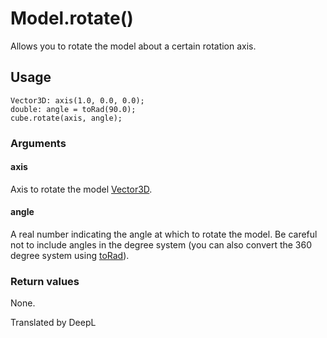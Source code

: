 # Model.rotate()

Allows you to rotate the model about a certain rotation axis.

## Usage

```
Vector3D: axis(1.0, 0.0, 0.0);
double: angle = toRad(90.0);
cube.rotate(axis, angle);
```

### Arguments

#### axis

Axis to rotate the model [Vector3D](/lib/math/vec3).

#### angle

A real number indicating the angle at which to rotate the model. Be careful not to include angles in the degree system (you can also convert the 360 degree system using [toRad](/lib/math/toRad)).

### Return values

None.

Translated by DeepL
